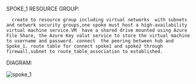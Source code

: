 SPOKE_1 RESOURCE GROUP:

      create to resource group including virtual networks  with subnets and network security groups,one spoke must host a high-availability virtual machine service.VM  have a shared drive mounted using Azure File Share, the Azure Key valut service to store the virtual machine to username and password. connect  the peering between hub and Spoke_1. route table for connect spoke1 and spoke2 through firewall,subnet to route_table_association to established.

   DIAGRAM:


  ![spoke_1](https://github.com/user-attachments/assets/7a4a1d6e-495c-42d5-ae14-1eb461e59d59)